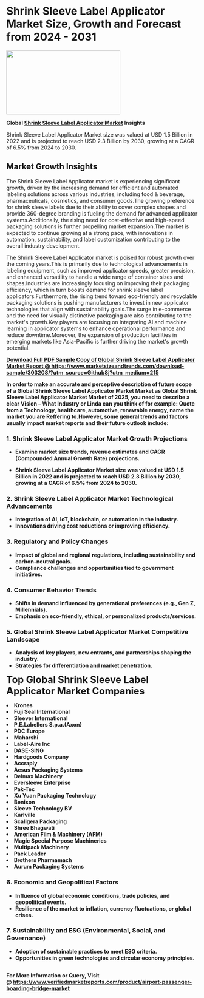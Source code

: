 <H1>Shrink Sleeve Label Applicator Market Size, Growth and Forecast from 2024 - 2031</H1><img class="aligncenter size-medium wp-image-584254" src="https://thirdeyenews.in/wp-content/uploads/2024/09/Global-Market-Research-300x168.jpeg" alt="" width="300" height="168" /><p><strong>Global&nbsp;<a href="https://www.marketsizeandtrends.com/download-sample/303208/?utm_source=Github8j?utm_medium=215">Shrink Sleeve Label Applicator Market</a> Insights</strong></p><p>Shrink Sleeve Label Applicator Market size was valued at USD 1.5 Billion in 2022 and is projected to reach USD 2.3 Billion by 2030, growing at a CAGR of 6.5% from 2024 to 2030.</p><p><h2>Market Growth Insights</h2> <p>The Shrink Sleeve Label Applicator market is experiencing significant growth, driven by the increasing demand for efficient and automated labeling solutions across various industries, including food & beverage, pharmaceuticals, cosmetics, and consumer goods.The growing preference for shrink sleeve labels due to their ability to cover complex shapes and provide 360-degree branding is fueling the demand for advanced applicator systems.Additionally, the rising need for cost-effective and high-speed packaging solutions is further propelling market expansion.The market is expected to continue growing at a strong pace, with innovations in automation, sustainability, and label customization contributing to the overall industry development.</p> <p><strong><a href="#"></a></strong></p> <p>The Shrink Sleeve Label Applicator market is poised for robust growth over the coming years.This is primarily due to technological advancements in labeling equipment, such as improved applicator speeds, greater precision, and enhanced versatility to handle a wide range of container sizes and shapes.Industries are increasingly focusing on improving their packaging efficiency, which in turn boosts demand for shrink sleeve label applicators.Furthermore, the rising trend toward eco-friendly and recyclable packaging solutions is pushing manufacturers to invest in new applicator technologies that align with sustainability goals.The surge in e-commerce and the need for visually distinctive packaging are also contributing to the market's growth.Key players are focusing on integrating AI and machine learning in applicator systems to enhance operational performance and reduce downtime.Moreover, the expansion of production facilities in emerging markets like Asia-Pacific is further driving the market's growth potential.</p> <p><strong><a href="#"></p><p><span class=""><strong>Download Full PDF Sample Copy of Global Shrink Sleeve Label Applicator Market Report</strong> @ <a href="https://www.marketsizeandtrends.com/download-sample/303208/?utm_source=Github8j?utm_medium=215" target="_blank">https://www.marketsizeandtrends.com/download-sample/303208/?utm_source=Github8j?utm_medium=215</a></span></p><p>In order to make an accurate and perceptive description of future scope of a Global&nbsp;Shrink Sleeve Label Applicator Market Market as Global&nbsp;Shrink Sleeve Label Applicator Market Market of 2025, you need to describe a clear Vision &ndash; What Industry or Linda can you think of for example: Quote from a Technology, healthcare, automotive, renewable energy, name the market you are Reffering to.However, some general trends and factors usually impact market reports and their future outlook include:</p><h3>1.&nbsp;<strong>Shrink Sleeve Label Applicator Market Growth Projections</strong></h3><ul><li>Examine market size trends, revenue estimates and CAGR (Compounded Annual Growth Rate) projections.</li><li><p>Shrink Sleeve Label Applicator Market size was valued at USD 1.5 Billion in 2022 and is projected to reach USD 2.3 Billion by 2030, growing at a CAGR of 6.5% from 2024 to 2030.</p></li></ul><h3>2.&nbsp;<strong>Shrink Sleeve Label Applicator Market Technological Advancements</strong></h3><ul><li>Integration of AI, IoT, blockchain, or automation in the industry.</li><li>Innovations driving cost reductions or improving efficiency.</li></ul><h3>3.&nbsp;<strong>Regulatory and Policy Changes</strong></h3><ul><li>Impact of global and regional regulations, including sustainability and carbon-neutral goals.</li><li>Compliance challenges and opportunities tied to government initiatives.</li></ul><h3>4.&nbsp;<strong>Consumer Behavior Trends</strong></h3><ul><li>Shifts in demand influenced by generational preferences (e.g., Gen Z, Millennials).</li><li>Emphasis on eco-friendly, ethical, or personalized products/services.</li></ul><h3>5.&nbsp;<strong>Global Shrink Sleeve Label Applicator Market Competitive Landscape</strong></h3><ul><li>Analysis of key players, new entrants, and partnerships shaping the industry.</li><li>Strategies for differentiation and market penetration.</li></ul><p data-pm-slice="1 1 []"><span style="color: inherit; font-family: inherit; font-size: 25px;">Top Global Shrink Sleeve Label Applicator Market Companies</span></p><div class="" data-test-id=""><p><li>Krones</li><li> Fuji Seal International</li><li> Sleever International</li><li> P.E.Labellers S.p.a.(Axon)</li><li> PDC Europe</li><li> Maharshi</li><li> Label-Aire Inc</li><li> DASE-SING</li><li> Hardgoods Company</li><li> Accraply</li><li> Aesus Packaging Systems</li><li> Delmax Machinery</li><li> Eversleeve Enterprise</li><li> Pak-Tec</li><li> Xu Yuan Packaging Technology</li><li> Benison</li><li> Sleeve Technology BV</li><li> Karlville</li><li> Scaligera Packaging</li><li> Shree Bhagwati</li><li> American Film & Machinery (AFM)</li><li> Magic Special Purpose Machineries</li><li> Multipack Machinery</li><li> Pack Leader</li><li> Brothers Pharmamach</li><li> Aurum Packaging Systems</li></p></div><h3>6.&nbsp;<strong>Economic and Geopolitical Factors</strong></h3><ul><li>Influence of global economic conditions, trade policies, and geopolitical events.</li><li>Resilience of the market to inflation, currency fluctuations, or global crises.</li></ul><h3>7.&nbsp;<strong>Sustainability and ESG (Environmental, Social, and Governance)</strong></h3><ul><li>Adoption of sustainable practices to meet ESG criteria.</li><li>Opportunities in green technologies and circular economy principles.</li></ul><h2><strong style="font-size: 14px;">For More Information or Query, Visit @&nbsp;</strong><a style="background-color: #ffffff; font-size: 14px;" href="https://www.marketsizeandtrends.com/report/shrink-sleeve-label-applicator-market/" target="_blank">https://www.verifiedmarketreports.com/product/airport-passenger-boarding-bridge-market</a></h2>